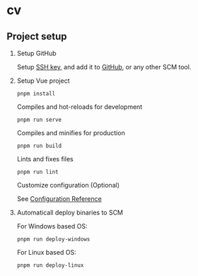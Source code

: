 # cv

## Project setup

1. Setup GitHub

    Setup [SSH key](https://git-scm.com/book/de/v2/Git-auf-dem-Server-Erstellung-eines-SSH-Public-Keys), and add it to [GitHub](https://docs.github.com/en/authentication/connecting-to-github-with-ssh/adding-a-new-ssh-key-to-your-github-account), or any other SCM tool.

2. Setup  Vue project

    ```
    pnpm install
    ```

    Compiles and hot-reloads for development
    ```
    pnpm run serve
    ```

    Compiles and minifies for production
    ```
    pnpm run build
    ```

    Lints and fixes files
    ```
    pnpm run lint
    ```

    Customize configuration (Optional)

    See [Configuration Reference](https://cli.vuejs.org/config/)

3. Automaticall deploy binaries to SCM

    For Windows based OS:
    ```
    pnpm run deploy-windows
    ```

    For Linux based OS:
    ```
    pnpm run deploy-linux
    ```
